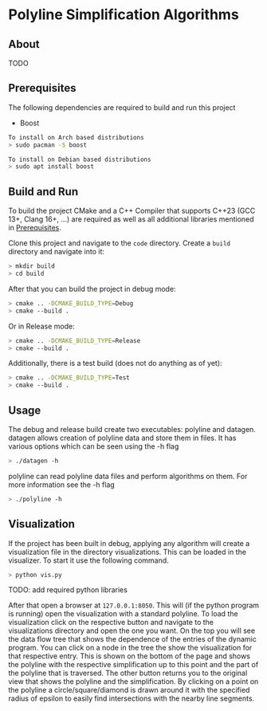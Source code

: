 # Polyline Simplification Algorithms

## About

 TODO

## Prerequisites

The following dependencies are required to build and run this project

- Boost

```bash
To install on Arch based distributions 
> sudo pacman -S boost

To install on Debian based distributions
> sudo apt install boost
```

## Build and Run

To build the project CMake and a C++ Compiler that supports C++23
(GCC 13+, Clang 16+, ...) are required as well as all additional
libraries mentioned in [Prerequisites](#prerequisites).

Clone this project and navigate to the `code` directory.
Create a `build` directory and navigate into it:

```bash
> mkdir build 
> cd build 
```

After that you can build the project in debug mode:

```bash
> cmake .. -DCMAKE_BUILD_TYPE=Debug
> cmake --build .
```

Or in Release mode:

```bash
> cmake .. -DCMAKE_BUILD_TYPE=Release 
> cmake --build .
```

Additionally, there is a test build (does not do anything as of yet):

```bash
> cmake .. -DCMAKE_BUILD_TYPE=Test 
> cmake --build .
```

## Usage

The debug and release build create two executables: polyline and datagen.
datagen allows creation of polyline data and store them in files.
It has various options which can be seen using the -h flag

```bash
> ./datagen -h
```

polyline can read polyline data files and perform algorithms on them.
For more information see the -h flag

```bash
> ./polyline -h
```

## Visualization

If the project has been built in debug, applying any algorithm will
create a visualization file in the directory visualizations.
This can be loaded in the visualizer. To start it use the following command.

```bash
> python vis.py
```

TODO: add required python libraries

After that open a browser at ```127.0.0.1:8050```.
This will (if the python program is running)
open the visualization with a standard polyline.
To load the visualization click on the respective button
and navigate to the visualizations directory and open the one you want.
On the top you will see the data flow tree
that shows the dependence of the entries of the dynamic program.
You can click on a node in the tree the show the visualization for
that respective entry. This is shown on the bottom of the page and
shows the polyline with the respective simplification up to this point
and the part of the polyline that is traversed.
The other button returns you to the original view that shows the polyline
and the simplification. By clicking on a point on the polyline
a circle/square/diamond is drawn around it with the specified radius of
epsilon to easily find intersections with the nearby line segments.

